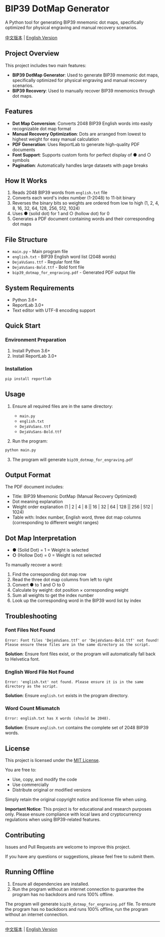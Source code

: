 # BIP39 DotMap Generator

A Python tool for generating BIP39 mnemonic dot maps, specifically optimized for physical engraving and manual recovery scenarios.

[中文版本](README.md) | [English Version](README_EN.md)

## Project Overview

This project includes two main features:

- **BIP39 DotMap Generator**: Used to generate BIP39 mnemonic dot maps, specifically optimized for physical engraving and manual recovery scenarios.
- **BIP39 Recovery**: Used to manually recover BIP39 mnemonics through dot maps.

## Features

- **Dot Map Conversion**: Converts 2048 BIP39 English words into easily recognizable dot map format
- **Manual Recovery Optimization**: Dots are arranged from lowest to highest weight for easy manual calculation
- **PDF Generation**: Uses ReportLab to generate high-quality PDF documents
- **Font Support**: Supports custom fonts for perfect display of ● and ○ symbols
- **Pagination**: Automatically handles large datasets with page breaks

## How It Works

1. Reads 2048 BIP39 words from `english.txt` file
2. Converts each word's index number (1-2048) to 11-bit binary
3. Reverses the binary bits so weights are ordered from low to high (1, 2, 4, 8, 16, 32, 64, 128, 256, 512, 1024)
4. Uses ● (solid dot) for 1 and ○ (hollow dot) for 0
5. Generates a PDF document containing words and their corresponding dot maps

## File Structure

- `main.py` - Main program file
- `english.txt` - BIP39 English word list (2048 words)
- `DejaVuSans.ttf` - Regular font file
- `DejaVuSans-Bold.ttf` - Bold font file
- `bip39_dotmap_for_engraving.pdf` - Generated PDF output file

## System Requirements

- Python 3.6+
- ReportLab 3.0+
- Text editor with UTF-8 encoding support

## Quick Start

### Environment Preparation

1.  Install Python 3.6+
2.  Install ReportLab 3.0+

### Installation

```bash
pip install reportlab
```

## Usage

1. Ensure all required files are in the same directory:
   - `main.py`
   - `english.txt`
   - `DejaVuSans.ttf`
   - `DejaVuSans-Bold.ttf`

2. Run the program:
```bash
python main.py
```

3. The program will generate `bip39_dotmap_for_engraving.pdf`

## Output Format

The PDF document includes:
- Title: BIP39 Mnemonic DotMap (Manual Recovery Optimized)
- Dot meaning explanation
- Weight order explanation (1 | 2 | 4 | 8 || 16 | 32 | 64 | 128 || 256 | 512 | 1024)
- Table with: Index number, English word, three dot map columns (corresponding to different weight ranges)

## Dot Map Interpretation

- **●** (Solid Dot) = 1 = Weight is selected
- **○** (Hollow Dot) = 0 = Weight is not selected

To manually recover a word:
1. Find the corresponding dot map row
2. Read the three dot map columns from left to right
3. Convert ● to 1 and ○ to 0
4. Calculate by weight: dot position × corresponding weight
5. Sum all weights to get the index number
6. Look up the corresponding word in the BIP39 word list by index

## Troubleshooting

### Font Files Not Found
```
Error: Font files 'DejaVuSans.ttf' or 'DejaVuSans-Bold.ttf' not found!
Please ensure these files are in the same directory as the script.
```
**Solution**: Ensure font files exist, or the program will automatically fall back to Helvetica font.

### English Word File Not Found
```
Error: 'english.txt' not found. Please ensure it is in the same directory as the script.
```
**Solution**: Ensure `english.txt` exists in the program directory.

### Word Count Mismatch
```
Error: english.txt has X words (should be 2048).
```
**Solution**: Ensure `english.txt` contains the complete set of 2048 BIP39 words.

## License

This project is licensed under the [MIT License](LICENSE).

You are free to:
- Use, copy, and modify the code
- Use commercially
- Distribute original or modified versions

Simply retain the original copyright notice and license file when using.

**Important Notice**: This project is for educational and research purposes only. Please ensure compliance with local laws and cryptocurrency regulations when using BIP39-related features.

## Contributing

Issues and Pull Requests are welcome to improve this project.

If you have any questions or suggestions, please feel free to submit them.

## Running Offline

1. Ensure all dependencies are installed.
2. Run the program without an internet connection to guarantee the program has no backdoors and runs 100% offline.

The program will generate `bip39_dotmap_for_engraving.pdf` file. To ensure the program has no backdoors and runs 100% offline, run the program without an internet connection.

---

[中文版本](README.md) | [English Version](README_EN.md)